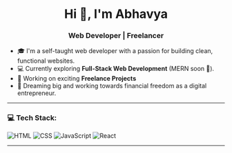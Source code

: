 <h1 align="center">Hi 👋, I'm Abhavya</h1>
<h3 align="center">Web Developer | Freelancer </h3>

- 🎓 I'm a self-taught web developer with a passion for building clean, functional websites.
- 💻 Currently exploring **Full-Stack Web Development** (MERN soon 👀).
- 🔭 Working on exciting **Freelance Projects**
- 🚀 Dreaming big and working towards financial freedom as a digital entrepreneur.


---

### 💻 Tech Stack:
![HTML](https://img.shields.io/badge/HTML5-E34F26?logo=html5&logoColor=white)
![CSS](https://img.shields.io/badge/CSS3-1572B6?logo=css3&logoColor=white)
![JavaScript](https://img.shields.io/badge/JavaScript-F7DF1E?logo=javascript&logoColor=black)
![React](https://img.shields.io/badge/React-20232A?logo=react&logoColor=61DAFB)

---

